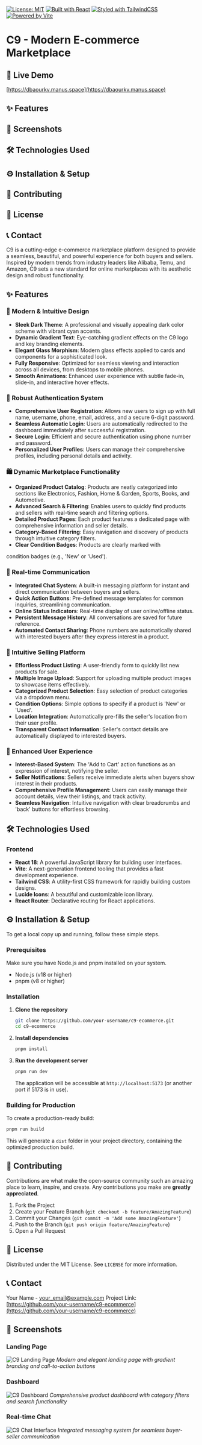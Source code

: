 [![License: MIT](https://img.shields.io/badge/License-MIT-yellow.svg)](https://opensource.org/licenses/MIT)
[![Built with React](https://img.shields.io/badge/Built%20with-React-61DAFB?logo=react&logoColor=white)](https://react.dev/)
[![Styled with TailwindCSS](https://img.shields.io/badge/Styled%20with-TailwindCSS-06B6D4?logo=tailwindcss&logoColor=white)](https://tailwindcss.com/)
[![Powered by Vite](https://img.shields.io/badge/Powered%20by-Vite-646CFF?logo=vite&logoColor=white)](https://vitejs.dev/)

# C9 - Modern E-commerce Marketplace

## 🚀 Live Demo

[https://dbaourkv.manus.space](https://dbaourkv.manus.space)

## ✨ Features

## 📸 Screenshots

## 🛠️ Technologies Used

## ⚙️ Installation & Setup

## 🤝 Contributing

## 📄 License

## 📞 Contact



C9 is a cutting-edge e-commerce marketplace platform designed to provide a seamless, beautiful, and powerful experience for both buyers and sellers. Inspired by modern trends from industry leaders like Alibaba, Temu, and Amazon, C9 sets a new standard for online marketplaces with its aesthetic design and robust functionality.

## ✨ Features

### 🎨 Modern & Intuitive Design
- **Sleek Dark Theme**: A professional and visually appealing dark color scheme with vibrant cyan accents.
- **Dynamic Gradient Text**: Eye-catching gradient effects on the C9 logo and key branding elements.
- **Elegant Glass Morphism**: Modern glass effects applied to cards and components for a sophisticated look.
- **Fully Responsive**: Optimized for seamless viewing and interaction across all devices, from desktops to mobile phones.
- **Smooth Animations**: Enhanced user experience with subtle fade-in, slide-in, and interactive hover effects.

### 🔐 Robust Authentication System
- **Comprehensive User Registration**: Allows new users to sign up with full name, username, phone, email, address, and a secure 6-digit password.
- **Seamless Automatic Login**: Users are automatically redirected to the dashboard immediately after successful registration.
- **Secure Login**: Efficient and secure authentication using phone number and password.
- **Personalized User Profiles**: Users can manage their comprehensive profiles, including personal details and activity.

### 🛍️ Dynamic Marketplace Functionality
- **Organized Product Catalog**: Products are neatly categorized into sections like Electronics, Fashion, Home & Garden, Sports, Books, and Automotive.
- **Advanced Search & Filtering**: Enables users to quickly find products and sellers with real-time search and filtering options.
- **Detailed Product Pages**: Each product features a dedicated page with comprehensive information and seller details.
- **Category-Based Filtering**: Easy navigation and discovery of products through intuitive category filters.
- **Clear Condition Badges**: Products are clearly marked with 


condition badges (e.g., 'New' or 'Used').

### 💬 Real-time Communication
- **Integrated Chat System**: A built-in messaging platform for instant and direct communication between buyers and sellers.
- **Quick Action Buttons**: Pre-defined message templates for common inquiries, streamlining communication.
- **Online Status Indicators**: Real-time display of user online/offline status.
- **Persistent Message History**: All conversations are saved for future reference.
- **Automated Contact Sharing**: Phone numbers are automatically shared with interested buyers after they express interest in a product.

### 🏪 Intuitive Selling Platform
- **Effortless Product Listing**: A user-friendly form to quickly list new products for sale.
- **Multiple Image Upload**: Support for uploading multiple product images to showcase items effectively.
- **Categorized Product Selection**: Easy selection of product categories via a dropdown menu.
- **Condition Options**: Simple options to specify if a product is 'New' or 'Used'.
- **Location Integration**: Automatically pre-fills the seller's location from their user profile.
- **Transparent Contact Information**: Seller's contact details are automatically displayed to interested buyers.

### 🎯 Enhanced User Experience
- **Interest-Based System**: The 'Add to Cart' action functions as an expression of interest, notifying the seller.
- **Seller Notifications**: Sellers receive immediate alerts when buyers show interest in their products.
- **Comprehensive Profile Management**: Users can easily manage their account details, view their listings, and track activity.
- **Seamless Navigation**: Intuitive navigation with clear breadcrumbs and 'back' buttons for effortless browsing.

## 🛠️ Technologies Used

### Frontend
- **React 18**: A powerful JavaScript library for building user interfaces.
- **Vite**: A next-generation frontend tooling that provides a fast development experience.
- **Tailwind CSS**: A utility-first CSS framework for rapidly building custom designs.
- **Lucide Icons**: A beautiful and customizable icon library.
- **React Router**: Declarative routing for React applications.

## ⚙️ Installation & Setup

To get a local copy up and running, follow these simple steps.

### Prerequisites

Make sure you have Node.js and pnpm installed on your system.
- Node.js (v18 or higher)
- pnpm (v8 or higher)

### Installation

1. **Clone the repository**
   ```bash
   git clone https://github.com/your-username/c9-ecommerce.git
   cd c9-ecommerce
   ```

2. **Install dependencies**
   ```bash
   pnpm install
   ```

3. **Run the development server**
   ```bash
   pnpm run dev
   ```
   The application will be accessible at `http://localhost:5173` (or another port if 5173 is in use).

### Building for Production

To create a production-ready build:

```bash
pnpm run build
```

This will generate a `dist` folder in your project directory, containing the optimized production build.

## 🤝 Contributing

Contributions are what make the open-source community such an amazing place to learn, inspire, and create. Any contributions you make are **greatly appreciated**.

1. Fork the Project
2. Create your Feature Branch (`git checkout -b feature/AmazingFeature`)
3. Commit your Changes (`git commit -m 'Add some AmazingFeature'`)
4. Push to the Branch (`git push origin feature/AmazingFeature`)
5. Open a Pull Request

## 📄 License

Distributed under the MIT License. See `LICENSE` for more information.

## 📞 Contact

Your Name - [your_email@example.com](mailto:your_email@example.com)
Project Link: [https://github.com/your-username/c9-ecommerce](https://github.com/your-username/c9-ecommerce)






## 📸 Screenshots

### Landing Page
![C9 Landing Page](https://private-us-east-1.manuscdn.com/sessionFile/YBefiJrJjPWYBhHziXYSVj/sandbox/DjltwGA60THKScWvM79dqT-images_1752884915239_na1fn_L2hvbWUvdWJ1bnR1L2M5X3dlYnNpdGVfYXJjaGl2ZS9zY3JlZW5zaG90cy9jOV9sYW5kaW5nX3BhZ2U.png?Policy=eyJTdGF0ZW1lbnQiOlt7IlJlc291cmNlIjoiaHR0cHM6Ly9wcml2YXRlLXVzLWVhc3QtMS5tYW51c2Nkbi5jb20vc2Vzc2lvbkZpbGUvWUJlZmlKckpqUFdZQmhIemlYWVNWai9zYW5kYm94L0RqbHR3R0E2MFRIS1NjV3ZNNzlkcVQtaW1hZ2VzXzE3NTI4ODQ5MTUyMzlfbmExZm5fTDJodmJXVXZkV0oxYm5SMUwyTTVYM2RsWW5OcGRHVmZZWEpqYUdsMlpTOXpZM0psWlc1emFHOTBjeTlqT1Y5c1lXNWthVzVuWDNCaFoyVS5wbmciLCJDb25kaXRpb24iOnsiRGF0ZUxlc3NUaGFuIjp7IkFXUzpFcG9jaFRpbWUiOjE3OTg3NjE2MDB9fX1dfQ__&Key-Pair-Id=K2HSFNDJXOU9YS&Signature=MQPj4s48lt8SiJdWiXwBFHp5qFDQaD9vG4ei-ADEaGT8xpbOoGgrreIR2zYtITt8e-deJR8DTKbwyFJkm8g86KASkTBrKBlKPu1AK~~d~j9Mt0GBhoo7lJBdISl7G99htR9USJTZ~RBhXEGHFLgHDQDIYc477pzE2~pd9sOVQZsPDQzCi4YdP~OXDy3dPPp2lVlnlhM1Z64JdLZX~6XabtALD1LV-qrr-Bbc0vID~A-54IOY1TlDTp8na~GAzS88CC1E00H5wuYVGs~kxyTr8iXAeohW~aSXg0w2yTiTDI5pepFmj4vk~rjKHtREjax6SmvFJgk2ISnlBQh6k7sx6Q__)
*Modern and elegant landing page with gradient branding and call-to-action buttons*

### Dashboard
![C9 Dashboard](https://private-us-east-1.manuscdn.com/sessionFile/YBefiJrJjPWYBhHziXYSVj/sandbox/DjltwGA60THKScWvM79dqT-images_1752884915305_na1fn_L2hvbWUvdWJ1bnR1L2M5X3dlYnNpdGVfYXJjaGl2ZS9zY3JlZW5zaG90cy9jOV9kYXNoYm9hcmQ.png?Policy=eyJTdGF0ZW1lbnQiOlt7IlJlc291cmNlIjoiaHR0cHM6Ly9wcml2YXRlLXVzLWVhc3QtMS5tYW51c2Nkbi5jb20vc2Vzc2lvbkZpbGUvWUJlZmlKckpqUFdZQmhIemlYWVNWai9zYW5kYm94L0RqbHR3R0E2MFRIS1NjV3ZNNzlkcVQtaW1hZ2VzXzE3NTI4ODQ5MTUzMDVfbmExZm5fTDJodmJXVXZkV0oxYm5SMUwyTTVYM2RsWW5OcGRHVmZZWEpqYUdsMlpTOXpZM0psWlc1emFHOTBjeTlqT1Y5a1lYTm9ZbTloY21RLnBuZyIsIkNvbmRpdGlvbiI6eyJEYXRlTGVzc1RoYW4iOnsiQVdTOkVwb2NoVGltZSI6MTc5ODc2MTYwMH19fV19&Key-Pair-Id=K2HSFNDJXOU9YS&Signature=g8JZmD9eCQZPRAs7rvcqWcA3LZRbT7TRakB3bCa2D3wdvcDaOgvkvOhki3qe4shHCdq9rbKf9cZVihttsbXTW-7eLH0bcH~agzadYQCiXO6zV8PDu2Z3rJ5ktdG9IYy1ho6LSUPigQF0XwNIN8f6sQybeqBVYEmPfE~f4FpbNxFHLh6rc7ur9NQyY6OGdj545KRtFZp-7yzLj4Y7Om97EBOCag7YfewuurcfPeCJ2Gqafb8Vk2cADKsvE0w0ahceejsQbMMLF~U2skjzfEHPwgboe8QH7fCwlu4zqJJIYBKsYmjq9Oloyx6-HKTOffzi-cMc4dqHc08S04ZXq7MXJg__)
*Comprehensive product dashboard with category filters and search functionality*

### Real-time Chat
![C9 Chat Interface](https://private-us-east-1.manuscdn.com/sessionFile/YBefiJrJjPWYBhHziXYSVj/sandbox/DjltwGA60THKScWvM79dqT-images_1752884915306_na1fn_L2hvbWUvdWJ1bnR1L2M5X3dlYnNpdGVfYXJjaGl2ZS9zY3JlZW5zaG90cy9jOV9jaGF0.png?Policy=eyJTdGF0ZW1lbnQiOlt7IlJlc291cmNlIjoiaHR0cHM6Ly9wcml2YXRlLXVzLWVhc3QtMS5tYW51c2Nkbi5jb20vc2Vzc2lvbkZpbGUvWUJlZmlKckpqUFdZQmhIemlYWVNWai9zYW5kYm94L0RqbHR3R0E2MFRIS1NjV3ZNNzlkcVQtaW1hZ2VzXzE3NTI4ODQ5MTUzMDZfbmExZm5fTDJodmJXVXZkV0oxYm5SMUwyTTVYM2RsWW5OcGRHVmZZWEpqYUdsMlpTOXpZM0psWlc1emFHOTBjeTlqT1Y5amFHRjAucG5nIiwiQ29uZGl0aW9uIjp7IkRhdGVMZXNzVGhhbiI6eyJBV1M6RXBvY2hUaW1lIjoxNzk4NzYxNjAwfX19XX0_&Key-Pair-Id=K2HSFNDJXOU9YS&Signature=Zjb~dadjInxBVIYFNdesey98cnxD213iUUeZb2sFflan~S0D1hB-egjobEElRzed67EC9i2hOMlRytMskau4L0CZb8rKodxds74wf6VZ9bbFUYaeB8sem5NfXSAzs61EFNotXpPtn2bMwhY53Yt-HGiw~RhqqNwY5N9F8yGKBu0-ia7O2CYup2jHO857w9uIFRJBEQs2Zu6yPdK8aA7hmizReZg08Ss9WC6Z-V1TY9qIpeSZjEgw3N650mbV-DERH6ubDCmowNWeBOyyKTalooMhtjmIKa2ARSzr0J02Od5WzUkmkya5zMJyWTzPp87e0iZbdXGe9S4CwRDlzsN3Pg__)
*Integrated messaging system for seamless buyer-seller communication*



